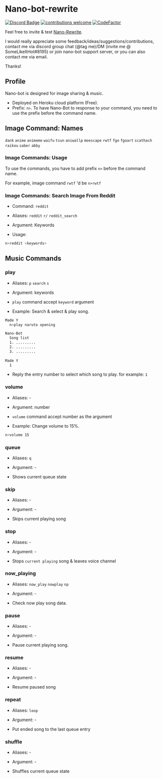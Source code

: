 # Nano-bot-rewrite
[![Discord Badge](https://discordapp.com/api/guilds/458296099049046018/embed.png)](https://discord.gg/Y8sB4ay)
[![contributions welcome](https://img.shields.io/badge/contributions-welcome-brightgreen.svg?style=flat)](https://github.com/madeyoga/Nano-Bot/issues)
[![CodeFactor](https://www.codefactor.io/repository/github/madeyoga/nano-bot/badge)](https://www.codefactor.io/repository/github/madeyoga/nano-bot)

Feel free to invite & test [Nano-Rewrite](https://discordapp.com/oauth2/authorize?client_id=458298539517411328&scope=bot&permissions=1567734903). 

I would really appreciate some feedback/ideas/suggestions/contributions, contact me via discord group chat (@tag me)/DM (invite me @ SomeLikeItHot#8195) or join nano-bot support server, or you can also contact me via email.

Thanks!

## Profile
Nano-bot is designed for image sharing & music.
- Deployed on Heroku cloud platform (Free).
- Prefix: `n>`. To have Nano-Bot to response to your command, you need to use the prefix before the command name.

## Image Command: Names
`dank` `anime` `animeme` `waifu` `tsun` `aniwallp` `moescape` `rwtf` `fgo` `fgoart` `scathach` `raikou` `saber` `abby` 

### Image Commands: Usage
To use the commands, you have to add prefix `n>` before the command name. 

For example, image command `rwtf` 'd be `n>rwtf`

### Image Commands: Search Image From Reddit
- Command: `reddit`

- Aliases: `reddit` `r/` `reddit_search`

- Argument: Keywords

- Usage:
```bash
n>reddit <keywords>
```

## Music Commands
### play
- Aliases: `p` `search` `s` 

- Argument: keywords

- `play` command accept `keyword` argument

- Example: Search & select & play song.
```bash
Made Y
  n>play naruto opening

Nano-Bot
  Song list
  1. .........
  2. .........
  3. .........
  
Made Y
  1
```
- Reply the entry number to select which song to play. for example: `1`

### volume
- Aliases: -

- Argument: number

- `volume` command accept number as the argument

- Example: Change volume to 15%.
```bash
n>volume 15
```

### queue 
- Aliases: `q` 

- Argument: -

- Shows current queue state

### skip
- Aliases: -

- Argument: -

- Skips current playing song

### stop 
- Aliases: -

- Argument: -

- Stops `current playing` song & leaves voice channel

### now_playing 
- Aliases: `now_play` `nowplay` `np` 

- Argument: -

- Check now play song data.

### pause
- Aliases: - 

- Argument: -

- Pause current playing song.

### resume 
- Aliases: -

- Argument: -

- Resume paused song

### repeat 
- Aliases: `loop` 

- Argument: -

- Put ended song to the last queue entry

### shuffle
- Aliases: -

- Argument: -

- Shuffles current queue state
